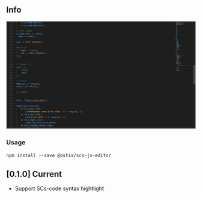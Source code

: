 ## Info

![Screenshot](docs/screen.png)


### Usage

```
npm install --save @ostis/scs-js-editor
```

## [0.1.0] Current

 - Support SCs-code syntax hightlight
